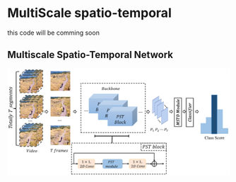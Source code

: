 # MultiScale spatio-temporal

this code will be comming soon

## Multiscale Spatio-Temporal Network

![image](https://github.com/zhangjcqupt/MultiScale-spatial-temporal/blob/main/Image/MSTN.png)
